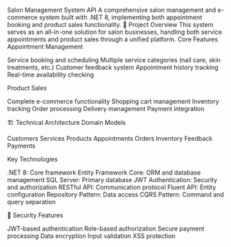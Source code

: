 Salon Management System API
A comprehensive salon management and e-commerce system built with .NET 8, implementing both appointment booking and product sales functionality.
🎯 Project Overview
This system serves as an all-in-one solution for salon businesses, handling both service appointments and product sales through a unified platform.
Core Features
Appointment Management

Service booking and scheduling
Multiple service categories (nail care, skin treatments, etc.)
Customer feedback system
Appointment history tracking
Real-time availability checking

Product Sales

Complete e-commerce functionality
Shopping cart management
Inventory tracking
Order processing
Delivery management
Payment integration

🏗️ Technical Architecture
Domain Models

Customers
Services
Products
Appointments
Orders
Inventory
Feedback
Payments

Key Technologies

.NET 8: Core framework
Entity Framework Core: ORM and database management
SQL Server: Primary database
JWT Authentication: Security and authorization
RESTful API: Communication protocol
Fluent API: Entity configuration
Repository Pattern: Data access
CQRS Pattern: Command and query separation

🔐 Security Features

JWT-based authentication
Role-based authorization
Secure payment processing
Data encryption
Input validation
XSS protection
